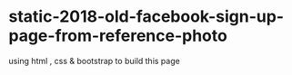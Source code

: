 # static-2018-old-facebook-sign-up-page-from-reference-photo
using html , css &amp; bootstrap to build this page 
